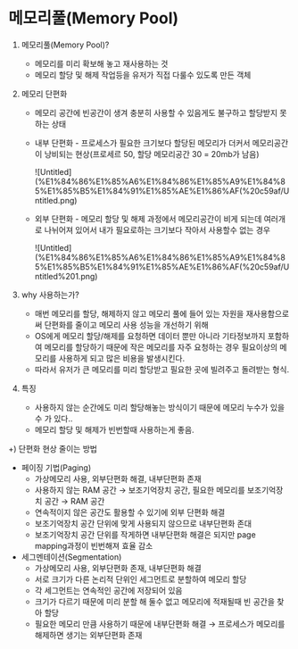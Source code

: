 # 메모리풀(Memory Pool)

1. 메모리풀(Memory Pool)? 
    - 메모리를 미리 확보해 놓고 재사용하는 것
    - 메모리 할당 및 해제 작업등을 유저가 직접 다룰수 있도록 만든 객체
    
2. 메모리 단편화
    - 메모리 공간에 빈공간이 생겨 충분히 사용할 수 있음게도 불구하고 할당받지 못하는 상태
    - 내부 단편화 - 프로세스가 필요한 크기보다 할당된 메모리가 더커서 메모리공간이 낭비되는 현상(프로세르 50, 할당 메모리공간 30 = 20mb가 남음)
        
        ![Untitled](%E1%84%86%E1%85%A6%E1%84%86%E1%85%A9%E1%84%85%E1%85%B5%E1%84%91%E1%85%AE%E1%86%AF(%20c59af/Untitled.png)
        
    - 외부 단편화 - 메모리 할당 및 해제 과정에서 메모리공간이 비게 되는데 여러개로 나뉘어져 있어서 내가 필요로하는 크기보다 작아서 사용할수 없는 경우
        
        
        ![Untitled](%E1%84%86%E1%85%A6%E1%84%86%E1%85%A9%E1%84%85%E1%85%B5%E1%84%91%E1%85%AE%E1%86%AF(%20c59af/Untitled%201.png)
        

1. why 사용하는가?
    - 매번 메모리를 할당, 해제하지 않고 메모리 풀에 들어 있는 자원을 재사용함으로써 단편화를 줄이고 메모리 사용 성능을 개선하기 위해
    - OS에게 메모리 할당/해제를 요청하면 데이터 뿐만 아니라 기타정보까지 포함하여 메모리를 할당하기 때문에 작은 메모리를 자주 요청하는 경우 필요이상의 메모리를 사용하게 되고 많은 비용을 발생시킨다.
    - 따라서 유저가 큰 메모리를 미리 할당받고 필요한 곳에 빌려주고 돌려받는 형식.
    
2. 특징
    - 사용하지 않는 순간에도 미리 할당해놓는 방식이기 때문에 메모리 누수가 있을 수 가 있다..
    - 메모리 할당 및 해제가 빈번할때 사용하는게 좋음.

+) 단편화 현상 줄이는 방법

- 페이징 기법(Paging)
    - 가상메모리 사용, 외부단편화 해결, 내부단편화 존재
    - 사용하지 않는 RAM 공간 → 보조기억장치 공간, 
    필요한 메모리를 보조기억장치 공간 → RAM 공간
    - 연속적이지 않은 공간도 활용할 수 있기에 외부 단편화 해결
    - 보조기억장치 공간 단위에 맞게 사용되지 않으므로 내부단편화 존대
    - 보조기억장치 공간 단위를 작게하면 내부단편화 해결은 되지만 page mapping과정이 빈번해져 효율 감소
- 세그멘테이션(Segmentation)
    - 가상메모리 사용, 외부단편화 존재, 내부단편화 해결
    - 서로 크기가 다른 논리적 단위인 세그먼트로 분할하여 메모리 할당
    - 각 세그먼트는 연속적인 공간에 저장되어 있음
    - 크기가 다르기 때문에 미리 분할 해 둘수 없고 메모리에 적재될때 빈 공간을 찾아 할당
    - 필요한 메모리 만큼 사용하기 때문에 내부단편화 해결 → 프로세스가 메모리를 해제하면 생기는 외부단편화 존재
